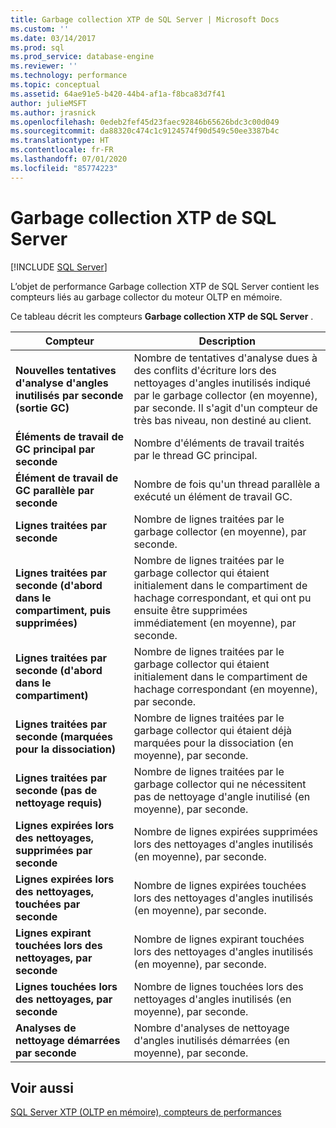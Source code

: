 ```yaml
---
title: Garbage collection XTP de SQL Server | Microsoft Docs
ms.custom: ''
ms.date: 03/14/2017
ms.prod: sql
ms.prod_service: database-engine
ms.reviewer: ''
ms.technology: performance
ms.topic: conceptual
ms.assetid: 64ae91e5-b420-44b4-af1a-f8bca83d7f41
author: julieMSFT
ms.author: jrasnick
ms.openlocfilehash: 0edeb2fef45d23faec92846b65626bdc3c00d049
ms.sourcegitcommit: da88320c474c1c9124574f90d549c50ee3387b4c
ms.translationtype: HT
ms.contentlocale: fr-FR
ms.lasthandoff: 07/01/2020
ms.locfileid: "85774223"
---
```

# <a name="sql-server-xtp-garbage-collection"></a>Garbage collection XTP de SQL Server
 [!INCLUDE [SQL Server](../../includes/applies-to-version/sqlserver.md)]

  L’objet de performance Garbage collection XTP de SQL Server contient les compteurs liés au garbage collector du moteur OLTP en mémoire.  
  
 Ce tableau décrit les compteurs **Garbage collection XTP de SQL Server** .  
  
|Compteur|Description|  
|-------------|-----------------|  
|**Nouvelles tentatives d'analyse d'angles inutilisés par seconde (sortie GC)**|Nombre de tentatives d'analyse dues à des conflits d'écriture lors des nettoyages d'angles inutilisés indiqué par le garbage collector (en moyenne), par seconde. Il s'agit d'un compteur de très bas niveau, non destiné au client.|  
|**Éléments de travail de GC principal par seconde**|Nombre d'éléments de travail traités par le thread GC principal.|  
|**Élément de travail de GC parallèle par seconde**|Nombre de fois qu'un thread parallèle a exécuté un élément de travail GC.|  
|**Lignes traitées par seconde**|Nombre de lignes traitées par le garbage collector (en moyenne), par seconde.|  
|**Lignes traitées par seconde (d'abord dans le compartiment, puis supprimées)**|Nombre de lignes traitées par le garbage collector qui étaient initialement dans le compartiment de hachage correspondant, et qui ont pu ensuite être supprimées immédiatement (en moyenne), par seconde.|  
|**Lignes traitées par seconde (d'abord dans le compartiment)**|Nombre de lignes traitées par le garbage collector qui étaient initialement dans le compartiment de hachage correspondant (en moyenne), par seconde.|  
|**Lignes traitées par seconde (marquées pour la dissociation)**|Nombre de lignes traitées par le garbage collector qui étaient déjà marquées pour la dissociation (en moyenne), par seconde.|  
|**Lignes traitées par seconde (pas de nettoyage requis)**|Nombre de lignes traitées par le garbage collector qui ne nécessitent pas de nettoyage d'angle inutilisé (en moyenne), par seconde.|  
|**Lignes expirées lors des nettoyages, supprimées par seconde**|Nombre de lignes expirées supprimées lors des nettoyages d'angles inutilisés (en moyenne), par seconde.|  
|**Lignes expirées lors des nettoyages, touchées par seconde**|Nombre de lignes expirées touchées lors des nettoyages d'angles inutilisés (en moyenne), par seconde.|  
|**Lignes expirant touchées lors des nettoyages, par seconde**|Nombre de lignes expirant touchées lors des nettoyages d'angles inutilisés (en moyenne), par seconde.|  
|**Lignes touchées lors des nettoyages, par seconde**|Nombre de lignes touchées lors des nettoyages d'angles inutilisés (en moyenne), par seconde.|  
|**Analyses de nettoyage démarrées par seconde**|Nombre d'analyses de nettoyage d'angles inutilisés démarrées (en moyenne), par seconde.|  
  
## <a name="see-also"></a>Voir aussi  
 [SQL Server XTP &#40;OLTP en mémoire&#41;, compteurs de performances](../../relational-databases/performance-monitor/sql-server-xtp-in-memory-oltp-performance-counters.md)  
  
  
